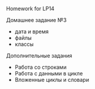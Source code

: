 Homework for LP14

Домашнее задание №3
 - дата и время
 - файлы
 - классы

Дополнительные задания
 - Работа со строками
 - Работа с данными в цикле
 - Вложенные циклы и словари 
